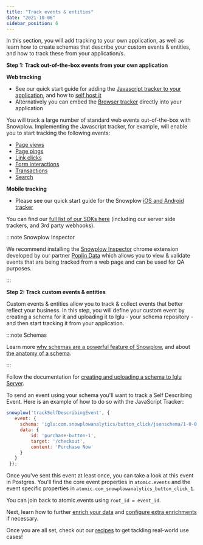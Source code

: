 ```yaml
---
title: "Track events & entities"
date: "2021-10-06"
sidebar_position: 6
---
```


In this section, you will add tracking to your own application, as well as learn how to create schemas that describe your custom events & entities, and how to track these from your application/s.

**Step 1: Track out-of-the-box events from your own application**

**Web tracking**

- See our quick start guide for adding the [Javascript tracker to your application](/docs/collecting-data/collecting-from-own-applications/javascript-trackers/javascript-tracker/web-quick-start-guide/index.md), and how to [self host it](/docs/collecting-data/collecting-from-own-applications/javascript-trackers/javascript-tracker/self-hosting-the-javascript-tracker/index.md)
- Alternatively you can embed the [Browser tracker](/docs/collecting-data/collecting-from-own-applications/javascript-trackers/browser-tracker/index.md) directly into your application

You will track a large number of standard web events out-of-the-box with Snowplow. Implementing the Javascript tracker, for example, will enable you to start tracking the following events:

- [Page views](/docs/collecting-data/collecting-from-own-applications/javascript-trackers/javascript-tracker/javascript-tracker-v3/tracking-events/index.md#page-views)
- [Page pings](/docs/collecting-data/collecting-from-own-applications/javascript-trackers/javascript-tracker/javascript-tracker-v3/tracking-events/index.md#activity-tracking-page-pings)
- [Link clicks](/docs/collecting-data/collecting-from-own-applications/javascript-trackers/javascript-tracker/javascript-tracker-v3/tracking-events/index.md#link-click-tracking)
- [Form interactions](/docs/collecting-data/collecting-from-own-applications/javascript-trackers/javascript-tracker/javascript-tracker-v3/tracking-events/index.md#form-tracking)
- [Transactions](/docs/collecting-data/collecting-from-own-applications/javascript-trackers/javascript-tracker/javascript-tracker-v3/tracking-events/index.md#ecommerce-tracking)
- [Search](/docs/collecting-data/collecting-from-own-applications/javascript-trackers/javascript-tracker/javascript-tracker-v3/tracking-events/index.md#tracksitesearch)

**Mobile tracking**

- Please see our quick start guide for the Snowplow [iOS and Android tracker](/docs/collecting-data/collecting-from-own-applications/mobile-trackers/installation-and-set-up/index.md)

You can find our [full list of our SDKs here](/docs/collecting-data/collecting-from-own-applications/index.md) (including our server side trackers, and 3rd party webhooks).

:::note Snowplow Inspector

We recommend installing the [Snowplow Inspector](https://chrome.google.com/webstore/detail/snowplow-inspector/maplkdomeamdlngconidoefjpogkmljm?hl=en) chrome extension developed by our partner [Poplin Data](https://poplindata.com/) which allows you to view & validate events that are being tracked from a web page and can be used for QA purposes.

:::

**Step 2: Track custom events & entities**

Custom events & entities allow you to track & collect events that better reflect your business. In this step, you will define your custom event by creating a schema for it and uploading it to Iglu - your schema repository - and then start tracking it from your application. 

:::note Schemas

Learn more [why schemas are a powerful feature of Snowplow](/docs/understanding-tracking-design/understanding-schemas-and-validation/index.md), and about [the anatomy of a schema](/docs/understanding-tracking-design/understanding-schemas-and-validation/index.md#the-anatomy-of-a-schema).

:::

Follow the documentation for [creating and uploading a schema to Iglu Server](/docs/understanding-tracking-design/managing-your-data-structures/iglu/index.md).

To send an event using your schema you'll want to track a Self Describing Event. Here is an example of how to do so with the JavaScript Tracker:

```javascript
snowplow('trackSelfDescribingEvent', {
   event: {
     schema: 'iglu:com.snowplowanalytics/button_click/jsonschema/1-0-0',
     data: {
         id: 'purchase-button-1',
         target: '/checkout',
         content: 'Purchase Now'
     }
   }
 });
```

Once you've sent this event at least once, you can take a look at this event in Postgres. You'll find the core event properties in `atomic.events` and the event specific properties in `atomic.com_snowplowanalytics_button_click_1`.

You can join back to atomic.events using `root_id = event_id`.

Next, learn how to further [enrich your data](/docs/enriching-your-data/index.md) and [configure extra enrichments](/docs/enriching-your-data/configuring-enrichments-open-source/index.md) if necessary.

Once you are all set, check out our [recipes](/docs/recipes/index.md) to get tackling real-world use cases!
